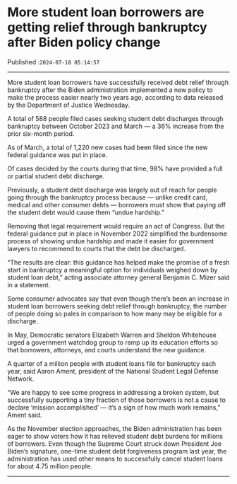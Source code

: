 # More student loan borrowers are getting relief through bankruptcy after Biden policy change

Published :`2024-07-18 05:14:57`

---

More student loan borrowers have successfully received debt relief through bankruptcy after the Biden administration implemented a new policy to make the process easier nearly two years ago, according to data released by the Department of Justice Wednesday.

A total of 588 people filed cases seeking student debt discharges through bankruptcy between October 2023 and March — a 36% increase from the prior six-month period.

As of March, a total of 1,220 new cases had been filed since the new federal guidance was put in place.

Of cases decided by the courts during that time, 98% have provided a full or partial student debt discharge.

Previously, a student debt discharge was largely out of reach for people going through the bankruptcy process because — unlike credit card, medical and other consumer debts — borrowers must show that paying off the student debt would cause them “undue hardship.”

Removing that legal requirement would require an act of Congress. But the federal guidance put in place in November 2022 simplified the burdensome process of showing undue hardship and made it easier for government lawyers to recommend to courts that the debt be discharged.

“The results are clear: this guidance has helped make the promise of a fresh start in bankruptcy a meaningful option for individuals weighed down by student loan debt,” acting associate attorney general Benjamin C. Mizer said in a statement.

Some consumer advocates say that even though there’s been an increase in student loan borrowers seeking debt relief through bankruptcy, the number of people doing so pales in comparison to how many may be eligible for a discharge.

In May, Democratic senators Elizabeth Warren and Sheldon Whitehouse urged a government watchdog group to ramp up its education efforts so that borrowers, attorneys, and courts understand the new guidance.

A quarter of a million people with student loans file for bankruptcy each year, said Aaron Ament, president of the National Student Legal Defense Network.

“We are happy to see some progress in addressing a broken system, but successfully supporting a tiny fraction of those borrowers is not a cause to declare ‘mission accomplished’ — it’s a sign of how much work remains,” Ament said.

As the November election approaches, the Biden administration has been eager to show voters how it has relieved student debt burdens for millions of borrowers. Even though the Supreme Court struck down President Joe Biden’s signature, one-time student debt forgiveness program last year, the administration has used other means to successfully cancel student loans for about 4.75 million people.

---

